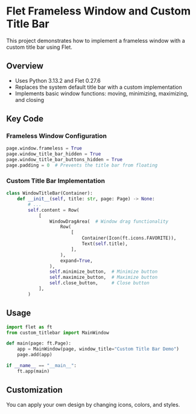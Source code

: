 # Flet Frameless Window and Custom Title Bar

This project demonstrates how to implement a frameless window with a custom title bar using Flet.

## Overview

- Uses Python 3.13.2 and Flet 0.27.6
- Replaces the system default title bar with a custom implementation
- Implements basic window functions: moving, minimizing, maximizing, and closing

## Key Code

### Frameless Window Configuration

```python
page.window.frameless = True
page.window_title_bar_hidden = True
page.window_title_bar_buttons_hidden = True
page.padding = 0  # Prevents the title bar from floating
```

### Custom Title Bar Implementation

```python
class WindowTitleBar(Container):
    def __init__(self, title: str, page: Page) -> None:
        # ...
        self.content = Row(
            [
                WindowDragArea(  # Window drag functionality
                    Row(
                        [
                            Container(Icon(ft.icons.FAVORITE)),
                            Text(self.title),
                        ],
                    ),
                    expand=True,
                ),
                self.minimize_button,  # Minimize button
                self.maximize_button,  # Maximize button
                self.close_button,     # Close button
            ],
        )
```

## Usage

```python
import flet as ft
from custom_titlebar import MainWindow

def main(page: ft.Page):
    app = MainWindow(page, window_title="Custom Title Bar Demo")
    page.add(app)

if __name__ == "__main__":
    ft.app(main)
```

## Customization

You can apply your own design by changing icons, colors, and styles.
